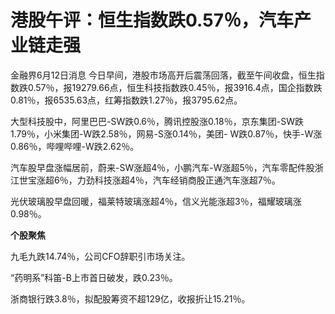 

# 港股午评：恒生指数跌0.57％，汽车产业链走强

金融界6月12日消息
今日早间，港股市场高开后震荡回落，截至午间收盘，恒生指数跌0.57％，报19279.66点，恒生科技指数跌0.45％，报3916.4点，国企指数跌0.81％，报6535.63点，红筹指数跌1.27％，报3795.62点。

大型科技股中，阿里巴巴-SW跌0.6％，腾讯控股涨0.18％，京东集团-SW跌1.79％，小米集团-W跌2.58％，网易-S涨0.14％，美团-
W跌0.87％，快手-W涨0.86％，哔哩哔哩-W跌2.62％。

汽车股早盘涨幅居前，蔚来-SW涨超4％，小鹏汽车-W涨超5％，汽车零配件股浙江世宝涨超6％，力劲科技涨超4％，汽车经销商股正通汽车涨超7％。

光伏玻璃股早盘回暖，福莱特玻璃涨超4％，信义光能涨超3％，福耀玻璃涨0.98％。

**个股聚焦**

九毛九跌14.74％，公司CFO辞职引市场关注。

“药明系”科笛-B上市首日破发，跌0.23％。

浙商银行跌3.8％，拟配股筹资不超129亿，收报折让15.21％。

